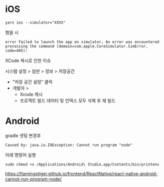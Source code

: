 
# iOS

```
yarn ios --simulator="XXXX"
```

했을 시

```
error Failed to launch the app on simulator, An error was encountered processing the command (domain=com.apple.CoreSimulator.SimError, code=405):
```

XCode 캐시로 인한 이슈

시스템 설정 > 일반 > 정보 > 저장공간 
- "저장 공간 설정" 클릭
- 개발자 > 
	- Xcode 캐시
	- 프로젝트 빌드 데이터 및 인덱스
	모두 삭제 후 재 빌드





# Android

gradle 셋팅 변경후

`Caused by: java.io.IOException: Cannot run program "node"`

아래 명령어 실행

```
sudo chmod +x /Applications/Android\ Studio.app/Contents/bin/printenv
```

https://flamingotiger.github.io/frontend/ReactNative/react-native-android-cannot-run-program-node/